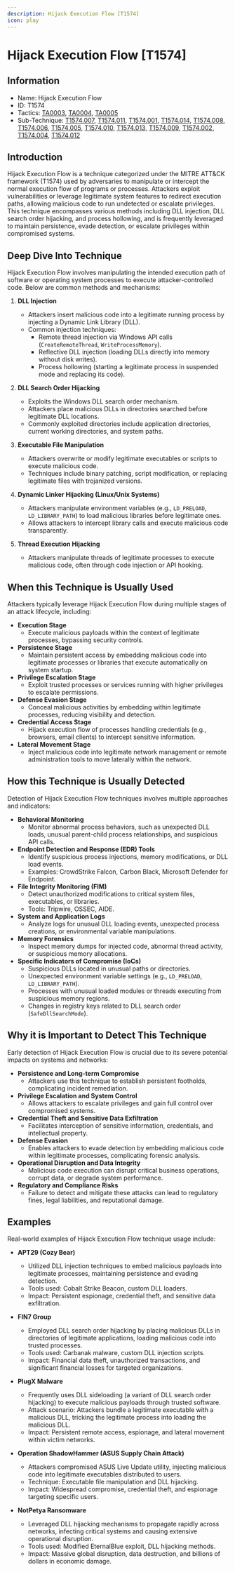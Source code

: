 ```yaml
---
description: Hijack Execution Flow [T1574]
icon: play
---
```


# Hijack Execution Flow [T1574]

## Information

- Name: Hijack Execution Flow
- ID: T1574
- Tactics: [TA0003](../TA0003/TA0003.md), [TA0004](../TA0004/TA0004.md), [TA0005](../TA0005/TA0005.md)
- Sub-Technique: [T1574.007](./T1574.007.md), [T1574.011](./T1574.011.md), [T1574.001](./T1574.001.md), [T1574.014](./T1574.014.md), [T1574.008](./T1574.008.md), [T1574.006](./T1574.006.md), [T1574.005](./T1574.005.md), [T1574.010](./T1574.010.md), [T1574.013](./T1574.013.md), [T1574.009](./T1574.009.md), [T1574.002](./T1574.002.md), [T1574.004](./T1574.004.md), [T1574.012](./T1574.012.md)

## Introduction

Hijack Execution Flow is a technique categorized under the MITRE ATT&CK framework (T1574) used by adversaries to manipulate or intercept the normal execution flow of programs or processes. Attackers exploit vulnerabilities or leverage legitimate system features to redirect execution paths, allowing malicious code to run undetected or escalate privileges. This technique encompasses various methods including DLL injection, DLL search order hijacking, and process hollowing, and is frequently leveraged to maintain persistence, evade detection, or escalate privileges within compromised systems.

## Deep Dive Into Technique

Hijack Execution Flow involves manipulating the intended execution path of software or operating system processes to execute attacker-controlled code. Below are common methods and mechanisms:

1. **DLL Injection**

   - Attackers insert malicious code into a legitimate running process by injecting a Dynamic Link Library (DLL).
   - Common injection techniques:
     - Remote thread injection via Windows API calls (`CreateRemoteThread`, `WriteProcessMemory`).
     - Reflective DLL injection (loading DLLs directly into memory without disk writes).
     - Process hollowing (starting a legitimate process in suspended mode and replacing its code).

2. **DLL Search Order Hijacking**

   - Exploits the Windows DLL search order mechanism.
   - Attackers place malicious DLLs in directories searched before legitimate DLL locations.
   - Commonly exploited directories include application directories, current working directories, and system paths.

3. **Executable File Manipulation**

   - Attackers overwrite or modify legitimate executables or scripts to execute malicious code.
   - Techniques include binary patching, script modification, or replacing legitimate files with trojanized versions.

4. **Dynamic Linker Hijacking (Linux/Unix Systems)**

   - Attackers manipulate environment variables (e.g., `LD_PRELOAD`, `LD_LIBRARY_PATH`) to load malicious libraries before legitimate ones.
   - Allows attackers to intercept library calls and execute malicious code transparently.

5. **Thread Execution Hijacking**
   - Attackers manipulate threads of legitimate processes to execute malicious code, often through code injection or API hooking.

## When this Technique is Usually Used

Attackers typically leverage Hijack Execution Flow during multiple stages of an attack lifecycle, including:

- **Execution Stage**
  - Execute malicious payloads within the context of legitimate processes, bypassing security controls.
- **Persistence Stage**
  - Maintain persistent access by embedding malicious code into legitimate processes or libraries that execute automatically on system startup.
- **Privilege Escalation Stage**
  - Exploit trusted processes or services running with higher privileges to escalate permissions.
- **Defense Evasion Stage**
  - Conceal malicious activities by embedding within legitimate processes, reducing visibility and detection.
- **Credential Access Stage**
  - Hijack execution flow of processes handling credentials (e.g., browsers, email clients) to intercept sensitive information.
- **Lateral Movement Stage**
  - Inject malicious code into legitimate network management or remote administration tools to move laterally within the network.

## How this Technique is Usually Detected

Detection of Hijack Execution Flow techniques involves multiple approaches and indicators:

- **Behavioral Monitoring**
  - Monitor abnormal process behaviors, such as unexpected DLL loads, unusual parent-child process relationships, and suspicious API calls.
- **Endpoint Detection and Response (EDR) Tools**
  - Identify suspicious process injections, memory modifications, or DLL load events.
  - Examples: CrowdStrike Falcon, Carbon Black, Microsoft Defender for Endpoint.
- **File Integrity Monitoring (FIM)**
  - Detect unauthorized modifications to critical system files, executables, or libraries.
  - Tools: Tripwire, OSSEC, AIDE.
- **System and Application Logs**
  - Analyze logs for unusual DLL loading events, unexpected process creations, or environmental variable manipulations.
- **Memory Forensics**
  - Inspect memory dumps for injected code, abnormal thread activity, or suspicious memory allocations.
- **Specific Indicators of Compromise (IoCs)**
  - Suspicious DLLs located in unusual paths or directories.
  - Unexpected environment variable settings (e.g., `LD_PRELOAD`, `LD_LIBRARY_PATH`).
  - Processes with unusual loaded modules or threads executing from suspicious memory regions.
  - Changes in registry keys related to DLL search order (`SafeDllSearchMode`).

## Why it is Important to Detect This Technique

Early detection of Hijack Execution Flow is crucial due to its severe potential impacts on systems and networks:

- **Persistence and Long-term Compromise**
  - Attackers use this technique to establish persistent footholds, complicating incident remediation.
- **Privilege Escalation and System Control**
  - Allows attackers to escalate privileges and gain full control over compromised systems.
- **Credential Theft and Sensitive Data Exfiltration**
  - Facilitates interception of sensitive information, credentials, and intellectual property.
- **Defense Evasion**
  - Enables attackers to evade detection by embedding malicious code within legitimate processes, complicating forensic analysis.
- **Operational Disruption and Data Integrity**
  - Malicious code execution can disrupt critical business operations, corrupt data, or degrade system performance.
- **Regulatory and Compliance Risks**
  - Failure to detect and mitigate these attacks can lead to regulatory fines, legal liabilities, and reputational damage.

## Examples

Real-world examples of Hijack Execution Flow technique usage include:

- **APT29 (Cozy Bear)**

  - Utilized DLL injection techniques to embed malicious payloads into legitimate processes, maintaining persistence and evading detection.
  - Tools used: Cobalt Strike Beacon, custom DLL loaders.
  - Impact: Persistent espionage, credential theft, and sensitive data exfiltration.

- **FIN7 Group**

  - Employed DLL search order hijacking by placing malicious DLLs in directories of legitimate applications, loading malicious code into trusted processes.
  - Tools used: Carbanak malware, custom DLL injection scripts.
  - Impact: Financial data theft, unauthorized transactions, and significant financial losses for targeted organizations.

- **PlugX Malware**

  - Frequently uses DLL sideloading (a variant of DLL search order hijacking) to execute malicious payloads through trusted software.
  - Attack scenario: Attackers bundle a legitimate executable with a malicious DLL, tricking the legitimate process into loading the malicious DLL.
  - Impact: Persistent remote access, espionage, and lateral movement within victim networks.

- **Operation ShadowHammer (ASUS Supply Chain Attack)**

  - Attackers compromised ASUS Live Update utility, injecting malicious code into legitimate executables distributed to users.
  - Technique: Executable file manipulation and DLL hijacking.
  - Impact: Widespread compromise, credential theft, and espionage targeting specific users.

- **NotPetya Ransomware**
  - Leveraged DLL hijacking mechanisms to propagate rapidly across networks, infecting critical systems and causing extensive operational disruption.
  - Tools used: Modified EternalBlue exploit, DLL hijacking methods.
  - Impact: Massive global disruption, data destruction, and billions of dollars in economic damage.
